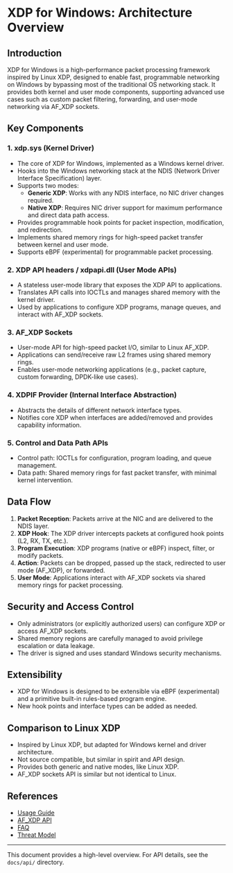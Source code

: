 # XDP for Windows: Architecture Overview

## Introduction
XDP for Windows is a high-performance packet processing framework inspired by Linux XDP, designed to enable fast, programmable networking on Windows by bypassing most of the traditional OS networking stack. It provides both kernel and user mode components, supporting advanced use cases such as custom packet filtering, forwarding, and user-mode networking via AF_XDP sockets.

## Key Components

### 1. xdp.sys (Kernel Driver)
- The core of XDP for Windows, implemented as a Windows kernel driver.
- Hooks into the Windows networking stack at the NDIS (Network Driver Interface Specification) layer.
- Supports two modes:
  - **Generic XDP**: Works with any NDIS interface, no NIC driver changes required.
  - **Native XDP**: Requires NIC driver support for maximum performance and direct data path access.
- Provides programmable hook points for packet inspection, modification, and redirection.
- Implements shared memory rings for high-speed packet transfer between kernel and user mode.
- Supports eBPF (experimental) for programmable packet processing.

### 2. XDP API headers / xdpapi.dll (User Mode APIs)
- A stateless user-mode library that exposes the XDP API to applications.
- Translates API calls into IOCTLs and manages shared memory with the kernel driver.
- Used by applications to configure XDP programs, manage queues, and interact with AF_XDP sockets.

### 3. AF_XDP Sockets
- User-mode API for high-speed packet I/O, similar to Linux AF_XDP.
- Applications can send/receive raw L2 frames using shared memory rings.
- Enables user-mode networking applications (e.g., packet capture, custom forwarding, DPDK-like use cases).

### 4. XDPIF Provider (Internal Interface Abstraction)
- Abstracts the details of different network interface types.
- Notifies core XDP when interfaces are added/removed and provides capability information.

### 5. Control and Data Path APIs
- Control path: IOCTLs for configuration, program loading, and queue management.
- Data path: Shared memory rings for fast packet transfer, with minimal kernel intervention.

## Data Flow
1. **Packet Reception**: Packets arrive at the NIC and are delivered to the NDIS layer.
2. **XDP Hook**: The XDP driver intercepts packets at configured hook points (L2, RX, TX, etc.).
3. **Program Execution**: XDP programs (native or eBPF) inspect, filter, or modify packets.
4. **Action**: Packets can be dropped, passed up the stack, redirected to user mode (AF_XDP), or forwarded.
5. **User Mode**: Applications interact with AF_XDP sockets via shared memory rings for packet processing.

## Security and Access Control
- Only administrators (or explicitly authorized users) can configure XDP or access AF_XDP sockets.
- Shared memory regions are carefully managed to avoid privilege escalation or data leakage.
- The driver is signed and uses standard Windows security mechanisms.

## Extensibility
- XDP for Windows is designed to be extensible via eBPF (experimental) and a primitive built-in rules-based program engine.
- New hook points and interface types can be added as needed.

## Comparison to Linux XDP
- Inspired by Linux XDP, but adapted for Windows kernel and driver architecture.
- Not source compatible, but similar in spirit and API design.
- Provides both generic and native modes, like Linux XDP.
- AF_XDP sockets API is similar but not identical to Linux.

## References
- [Usage Guide](./usage.md)
- [AF_XDP API](./afxdp.md)
- [FAQ](./faq.md)
- [Threat Model](./threat-model.md)

---
This document provides a high-level overview. For API details, see the `docs/api/` directory.
